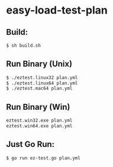 # easy-load-test-plan

## Build:
```bash
$ sh build.sh
```

## Run Binary (Unix)
```bash
$ ./eztest.linux32 plan.yml
$ ./eztest.linux64 plan.yml
$ ./eztest.mac64 plan.yml
```

## Run Binary (Win)
```bash
eztest.win32.exe plan.yml
eztest.win64.exe plan.yml
```

## Just Go Run:
```bash
$ go run ez-test.go plan.yml
```


